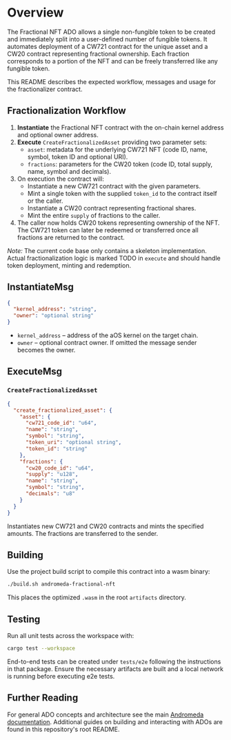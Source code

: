 # Overview

The Fractional NFT ADO allows a single non-fungible token to be created and immediately split into a user-defined number of fungible tokens. It automates deployment of a CW721 contract for the unique asset and a CW20 contract representing fractional ownership. Each fraction corresponds to a portion of the NFT and can be freely transferred like any fungible token.

This README describes the expected workflow, messages and usage for the fractionalizer contract.

## Fractionalization Workflow

1. **Instantiate** the Fractional NFT contract with the on-chain kernel address and optional owner address.
2. **Execute** `CreateFractionalizedAsset` providing two parameter sets:
   - `asset`: metadata for the underlying CW721 NFT (code ID, name, symbol, token ID and optional URI).
   - `fractions`: parameters for the CW20 token (code ID, total supply, name, symbol and decimals).
3. On execution the contract will:
   - Instantiate a new CW721 contract with the given parameters.
   - Mint a single token with the supplied `token_id` to the contract itself or the caller.
   - Instantiate a CW20 contract representing fractional shares.
   - Mint the entire `supply` of fractions to the caller.
4. The caller now holds CW20 tokens representing ownership of the NFT. The CW721 token can later be redeemed or transferred once all fractions are returned to the contract.

*Note:* The current code base only contains a skeleton implementation. Actual fractionalization logic is marked TODO in `execute` and should handle token deployment, minting and redemption.

## InstantiateMsg

```json
{
  "kernel_address": "string",
  "owner": "optional string"
}
```

- `kernel_address` – address of the aOS kernel on the target chain.
- `owner` – optional contract owner. If omitted the message sender becomes the owner.

## ExecuteMsg

### `CreateFractionalizedAsset`

```json
{
  "create_fractionalized_asset": {
    "asset": {
      "cw721_code_id": "u64",
      "name": "string",
      "symbol": "string",
      "token_uri": "optional string",
      "token_id": "string"
    },
    "fractions": {
      "cw20_code_id": "u64",
      "supply": "u128",
      "name": "string",
      "symbol": "string",
      "decimals": "u8"
    }
  }
}
```

Instantiates new CW721 and CW20 contracts and mints the specified amounts. The fractions are transferred to the sender.

## Building

Use the project build script to compile this contract into a wasm binary:

```bash
./build.sh andromeda-fractional-nft
```

This places the optimized `.wasm` in the root `artifacts` directory.

## Testing

Run all unit tests across the workspace with:

```bash
cargo test --workspace
```

End-to-end tests can be created under `tests/e2e` following the instructions in that package. Ensure the necessary artifacts are built and a local network is running before executing e2e tests.

## Further Reading

For general ADO concepts and architecture see the main [Andromeda documentation](https://docs.andromedaprotocol.io/). Additional guides on building and interacting with ADOs are found in this repository's root README.
